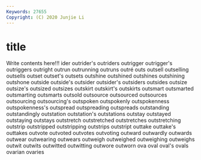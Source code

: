 ```yaml
---
Keywords: 27655
Copyright: (C) 2020 Junjie Li
---
```


# title

Write contents here!!!
ider 
outrider's
outriders 
outrigger 
outrigger's 
outriggers 
outright 
outrun 
outrunning 
outruns 
outré 
outs
outsell 
outselling 
outsells 
outset 
outset's 
outsets 
outshine 
outshined 
outshines 
outshining
outshone 
outside 
outside's 
outsider 
outsider's 
outsiders 
outsides 
outsize 
outsize's 
outsized
outsizes 
outskirt 
outskirt's 
outskirts 
outsmart 
outsmarted 
outsmarting 
outsmarts 
outsold 
outsource
outsourced 
outsources 
outsourcing 
outsourcing's 
outspoken 
outspokenly 
outspokenness 
outspokenness's 
outspread 
outspreading
outspreads 
outstanding 
outstandingly 
outstation 
outstation's 
outstations 
outstay 
outstayed 
outstaying 
outstays
outstretch 
outstretched 
outstretches 
outstretching 
outstrip 
outstripped 
outstripping 
outstrips 
outstript 
outtake
outtake's 
outtakes 
outvote 
outvoted 
outvotes 
outvoting 
outward 
outwardly 
outwards 
outwear
outwearing 
outwears 
outweigh 
outweighed 
outweighing 
outweighs 
outwit 
outwits 
outwitted 
outwitting
outwore 
outworn 
ova 
oval 
oval's 
ovals 
ovarian 
ovaries 
